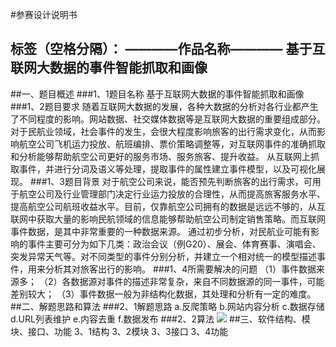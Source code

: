 #参赛设计说明书

标签（空格分隔）：       ————作品名称————
基于互联网大数据的事件智能抓取和画像
---
##一、题目概述
###1、1题目名称
基于互联网大数据的事件智能抓取和画像
###1、2题目要求
随着互联网大数据的发展，各种大数据的分析对各行业都产生了不同程度的影响。网站数据、社交媒体数据等是互联网大数据的重要组成部分。对于民航业领域，社会事件的发生，会很大程度影响旅客的出行需求变化，从而影响航空公司飞机运力投放、航班编排、票价策略调整等，对互联网事件的准确抓取和分析能够帮助航空公司更好的服务市场、服务旅客、提升收益。
从互联网上抓取事件，并进行分词及语义等处理，提取事件的属性建立事件模型，以及可视化展现。
###1、3题目背景
对于航空公司来说，能否预先判断旅客的出行需求，可用于航空公司及行业管理部门决定行业运力投放的合理性，从而提高旅客服务水平、提高航空公司航班收益水平。目前，仅靠航空公司拥有的数据是远远不够的，从互联网中获取大量的影响民航领域的信息能够帮助航空公司制定销售策略。而互联网事件数据，是其中非常重要的一种数据来源。
通过初步分析，对民航业可能有影响的事件主要可分为如下几类：政治会议（例G20）、展会、体育赛事、演唱会、突发异常天气等。对不同类型的事件分别分析，并建立一个相对统一的模型描述事件，用来分析其对旅客出行的影响。
###1、4所需要解决的问题
（1）事件数据来源多；
（2）各数据源对事件的描述非常复杂，来自不同数据源的同一事件，可能差别较大；
（3）事件数据一般为非结构化数据，其处理和分析有一定的难度。
##二、解题思路和算法
###2、1解题思路
a.反爬策略
b.网站内容分析
c.数据存储
d.URL列表维护
e.内容去重
f.数据发布
###2、2算法
<img src="ruanjianbei\images\8.png">
##三、软件结构、模块、接口、功能
3、1结构
3、2模块
3、3接口
3、4功能